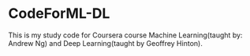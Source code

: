 # CodeForML-DL
This is my study code for Coursera course Machine Learning(taught by: Andrew Ng) and Deep Learning(taught by Geoffrey Hinton).
